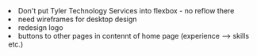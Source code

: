 <li>Don't put Tyler Technology Services into flexbox - no reflow there</li>

<li>need wireframes for desktop design</li>

<li>redesign logo</li>

<li>buttons to other pages in contennt of home page (experience --> skills etc.)</li>